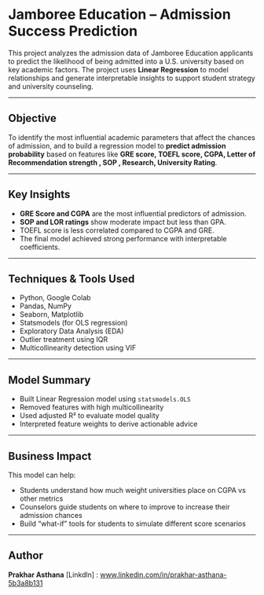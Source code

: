 # Jamboree Education – Admission Success Prediction

This project analyzes the admission data of Jamboree Education applicants to predict the likelihood of being admitted into a U.S. university based on key academic factors. The project uses **Linear Regression** to model relationships and generate interpretable insights to support student strategy and university counseling.

---

## Objective

To identify the most influential academic parameters that affect the chances of admission, and to build a regression model to **predict admission probability** based on features like **GRE score, TOEFL score, CGPA, Letter of Recommendation strength , SOP , Research, University Rating**.

---

## Key Insights

- **GRE Score and CGPA** are the most influential predictors of admission.
- **SOP and LOR ratings** show moderate impact but less than GPA.
- TOEFL score is less correlated compared to CGPA and GRE.
- The final model achieved strong performance with interpretable coefficients.

---

## Techniques & Tools Used

- Python, Google Colab
- Pandas, NumPy
- Seaborn, Matplotlib
- Statsmodels (for OLS regression)
- Exploratory Data Analysis (EDA)
- Outlier treatment using IQR
- Multicollinearity detection using VIF

---

## Model Summary

- Built Linear Regression model using `statsmodels.OLS`
- Removed features with high multicollinearity
- Used adjusted R² to evaluate model quality
- Interpreted feature weights to derive actionable advice

---

## Business Impact

This model can help:
- Students understand how much weight universities place on CGPA vs other metrics
- Counselors guide students on where to improve to increase their admission chances
- Build “what-if” tools for students to simulate different score scenarios

---

## Author

**Prakhar Asthana**
[Linkdln] : www.linkedin.com/in/prakhar-asthana-5b3a8b131


